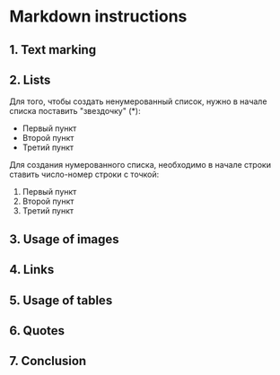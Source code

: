 # Markdown instructions
## 1. Text marking
## 2. Lists
Для того, чтобы создать ненумерованный список, нужно в начале списка поставить "звездочку" (*):
* Первый пункт
* Второй пункт
* Третий пункт

Для создания нумерованного списка, необходимо в начале строки ставить число-номер строки с точкой:
1. Первый пункт
2. Второй пункт
3. Третий пункт

## 3. Usage of images
## 4. Links
## 5. Usage of tables
## 6. Quotes
## 7. Conclusion